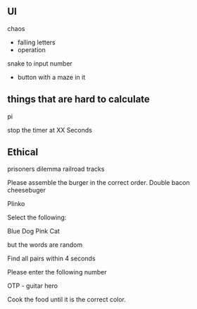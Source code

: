 ## UI

chaos

- falling letters
- operation

snake to input number

- button with a maze in it

## things that are hard to calculate

pi

stop the timer at XX Seconds

## Ethical

prisoners dilemma
railroad tracks

Please assemble the burger in the correct order. Double bacon cheesebuger

Plinko

Select the following:

Blue Dog
Pink Cat

but the words are random

Find all pairs within 4 seconds

Please enter the following number

OTP - guitar hero

Cook the food until it is the correct color.
